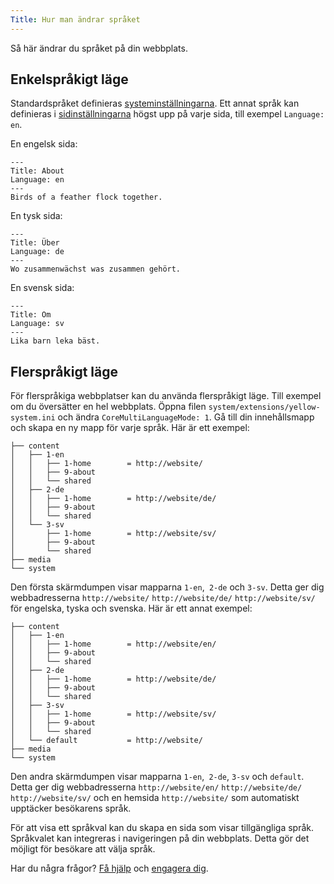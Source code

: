 ```yaml
---
Title: Hur man ändrar språket
---
```

Så här ändrar du språket på din webbplats.

## Enkelspråkigt läge 

Standardspråket definieras [systeminställningarna](how-to-adjust-system#systeminställningar). Ett annat språk kan definieras i [sidinställningarna](how-to-adjust-system#sidinställningar) högst upp på varje sida, till exempel `Language: en`. 

En engelsk sida:

```
---
Title: About
Language: en
---
Birds of a feather flock together.
```

En tysk sida:

```
---
Title: Über
Language: de
---
Wo zusammenwächst was zusammen gehört.
```

En svensk sida:

```
---
Title: Om
Language: sv
---
Lika barn leka bäst.
```

## Flerspråkigt läge

För flerspråkiga webbplatser kan du använda flerspråkigt läge. Till exempel om du översätter en hel webbplats. Öppna filen `system/extensions/yellow-system.ini` och ändra `CoreMultiLanguageMode: 1`. Gå till din innehållsmapp och skapa en ny mapp för varje språk. Här är ett exempel: 

```
├── content               
│   ├── 1-en              
│   │   ├── 1-home        = http://website/
│   │   ├── 9-about
│   │   └── shared    
│   ├── 2-de              
│   │   ├── 1-home        = http://website/de/
│   │   ├── 9-about
│   │   └── shared    
│   └── 3-sv              
│       ├── 1-home        = http://website/sv/
│       ├── 9-about
│       └── shared    
├── media                 
└── system                
```

Den första skärmdumpen visar mapparna `1-en`,` 2-de` och `3-sv`. Detta ger dig webbadresserna `http://website/` `http://website/de/` `http://website/sv/` för engelska, tyska och svenska. Här är ett annat exempel: 

```
├── content               
│   ├── 1-en              
│   │   ├── 1-home        = http://website/en/
│   │   ├── 9-about
│   │   └── shared    
│   ├── 2-de              
│   │   ├── 1-home        = http://website/de/
│   │   ├── 9-about
│   │   └── shared    
│   ├── 3-sv              
│   │   ├── 1-home        = http://website/sv/
│   │   ├── 9-about
│   │   └── shared    
│   └── default           = http://website/       
├── media                 
└── system                
```

Den andra skärmdumpen visar mapparna `1-en`,` 2-de`, `3-sv` och `default`. Detta ger dig webbadresserna `http://website/en/` `http://website/de/` `http://website/sv/` och en hemsida `http://website/` som automatiskt upptäcker besökarens språk.

För att visa ett språkval kan du skapa en sida som visar tillgängliga språk. Språkvalet kan integreras i navigeringen på din webbplats. Detta gör det möjligt för besökare att välja språk. 

Har du några frågor? [Få hjälp](.) och [engagera dig](contributing-guidelines).
